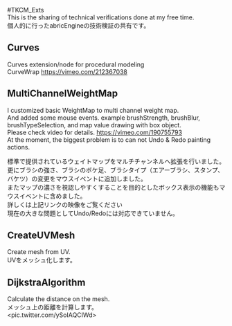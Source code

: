 #TKCM_Exts  
This is the sharing of technical verifications done at my free time.  
個人的に行ったabricEngineの技術検証の共有です。  

## Curves  
Curves extension/node for procedural modeling  
CurveWrap <https://vimeo.com/212367038>

## MultiChannelWeightMap
I customized basic WeightMap to multi channel weight map.  
And added some mouse events. example brushStrength, brushBlur, brushTypeSelection, and map value drawing with box object.  
Please check video for details. <https://vimeo.com/190755793>  
At the moment, the biggest problem is to can not Undo & Redo painting actions.  
  
標準で提供されているウェイトマップをマルチチャンネルへ拡張を行いました。  
更にブラシの強さ、ブラシのボケ足、ブラシタイプ（エアーブラシ、スタンプ、バケツ）の変更をマウスイベントに追加しました。  
またマップの濃さを視認しやすくすることを目的としたボックス表示の機能もマウスイベントに含めました。  
詳しくは上記リンクの映像をご覧ください  
現在の大きな問題としてUndo/Redoには対応できていません。

## CreateUVMesh
Create mesh from UV.  
UVをメッシュ化します。  

## DijkstraAlgorithm
Calculate the distance on the mesh.  
メッシュ上の距離を計算します。  
<pic.twitter.com/ySoIAQCIWd>
